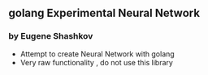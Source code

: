 ## golang Experimental Neural Network
### by Eugene Shashkov

- Attempt to create Neural Network with golang
- Very raw functionality , do not use this library